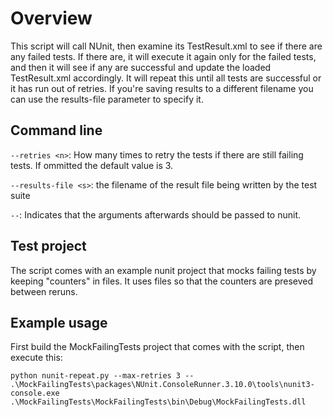 # Overview

This script will call NUnit, then examine its TestResult.xml to see if there are any failed tests. If there are, it will execute it again only for the failed tests, and then it will see if any are successful and update the loaded TestResult.xml accordingly. It will repeat this until all tests are successful or it has run out of retries. If you're saving results to a different filename you can use the results-file parameter to specify it.

## Command line

`--retries <n>`: How many times to retry the tests if there are still failing tests. If ommitted the default value is 3.

`--results-file <s>`: the filename of the result file being written by the test suite

`--`: Indicates that the arguments afterwards should be passed to nunit.

## Test project

The script comes with an example nunit project that mocks failing tests by keeping "counters" in files. It uses files so that the counters are preseved between reruns. 

## Example usage

First build the MockFailingTests project that comes with the script, then execute this:

    python nunit-repeat.py --max-retries 3 -- .\MockFailingTests\packages\NUnit.ConsoleRunner.3.10.0\tools\nunit3-console.exe .\MockFailingTests\MockFailingTests\bin\Debug\MockFailingTests.dll
